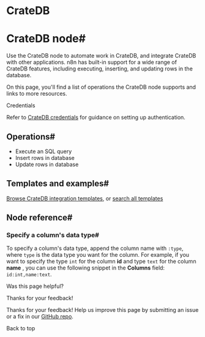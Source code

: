 # CrateDB

[ ](https://github.com/n8n-io/n8n-docs/edit/main/docs/integrations/builtin/app-nodes/n8n-nodes-base.cratedb.md "Edit this page")

# CrateDB node#

Use the CrateDB node to automate work in CrateDB, and integrate CrateDB with other applications. n8n has built-in support for a wide range of CrateDB features, including executing, inserting, and updating rows in the database.

On this page, you'll find a list of operations the CrateDB node supports and links to more resources.

Credentials

Refer to [CrateDB credentials](../../credentials/cratedb/) for guidance on setting up authentication. 

## Operations#

  * Execute an SQL query
  * Insert rows in database
  * Update rows in database



## Templates and examples#

[Browse CrateDB integration templates](https://n8n.io/integrations/cratedb/), or [search all templates](https://n8n.io/workflows/)

## Node reference#

### Specify a column's data type#

To specify a column's data type, append the column name with `:type`, where `type` is the data type you want for the column. For example, if you want to specify the type `int` for the column **id** and type `text` for the column **name** , you can use the following snippet in the **Columns** field: `id:int,name:text`.

Was this page helpful? 

Thanks for your feedback! 

Thanks for your feedback! Help us improve this page by submitting an issue or a fix in our [GitHub repo](https://github.com/n8n-io/n8n-docs). 

Back to top 

